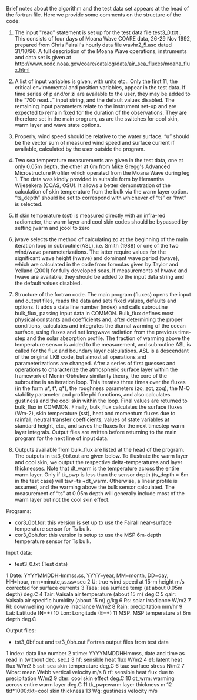 Brief notes about the algorithm and the test data set appears at the head of the fortran file. Here we provide some comments on the structure of the code:

1. The input "read" statement is set up for the test data file test3_0.txt . This consists of four days of Moana Wave COARE data, 26-29 Nov 1992, prepared from Chris Fairall's hourly data file wavhr2_5.asc dated 31/10/96. A full description of the Moana Wave operations, instruments and data set is given at http://www.ncdc.noaa.gov/coare/catalog/data/air_sea_fluxes/moana_flux.html

2. A list of input variables is given, with units etc..  Only the first 11, the critical environmental and position variables, appear in the test data.  If time series of p and/or zi are available to the user, they may be added to the “700 read…” input string, and the default values disabled.  The remaining input parameters relate to the instrument set-up and are expected to remain fixed for the duration of the observations.  They are therefore set in the main program, as are the switches for cool skin, warm layer and wave state options.

3. Properly, wind speed should be relative to the water surface.  “u” should be the vector sum of measured wind speed and surface current if available, calculated by the user outside the program.

4. Two sea temperature measurements are given in the test data, one at only 0.05m depth, the other at 6m from Mike Gregg's Advanced Microstructure Profiler which operated from the Moana Wave during leg 1. The data was kindly provided in suitable form by Hemantha Wijesekera (COAS, OSU).  It allows a better demonstration of the calculation of skin temperature from the bulk via the warm layer option.  “ts_depth” should be set to correspond with whichever of “ts” or “hwt” is selected.

5. If skin temperature (sst) is measured directly with an infra-red radiometer, the warm layer and cool skin codes should be bypassed by setting jwarm and jcool to zero

6. jwave selects the method of calculating zo at the beginning of the main iteration loop in subroutine(ASL), i.e. Smith (1988) or one of the two wind/wave parameterizations.  The latter require values for the significant wave height (hwave) and dominant wave period (twave), which are calculated in the code from formulas given by Taylor and Yelland (2001) for fully developed seas.  If measurements of hwave and twave are available, they should be added to the input data string and the default values disabled.

7. Structure of the fortran code.
The main program (fluxes) opens the input and output files, reads the data and sets fixed values, defaults and options.  It adds a data line number (index) and calls subroutine bulk_flux, passing input data in COMMON.
Bulk_flux defines most physical constants and coefficients and, after determining the proper conditions, calculates and integrates the diurnal warming of the ocean surface, using fluxes and net longwave radiation from the previous time-step and the solar absorption profile.  The fraction of warming above the temperature sensor is added to the measurement, and subroutine ASL is called for the flux and boundary layer calculations.
ASL is a descendant of the original LKB code, but almost all operations and parameterizations are changed.  After a series of first guesses and operations to characterize the atmospheric surface layer within the framework of Monin-Obhukov similarity theory, the core of the subroutine is an iteration loop.  This iterates three times over the fluxes (in the form u*, t*, q*), the roughness parameters (zo, zot, zoq), the M-O stability parameter and profile phi functions, and also calculates gustiness and the cool skin within the loop.  Final values are returned to bulk_flux in COMMON.
Finally, bulk_flux calculates the surface fluxes (Wm-2), skin temperature (sst), heat and momentum fluxes due to rainfall, neutral transfer coefficients, values of state variables at standard height, etc., and saves the fluxes for the next timestep warm layer integrals.  Output files are written before returning to the main program for the next line of input data.

8. Outputs available from bulk_flux are listed at the head of the program.  The outputs in tst3_0bf.out are given below. To illustrate the warm layer and cool skin, we output the respective delta-temperatures and layer thicknesses. Note that dt_warm is the temperature across the entire warm layer.  Only if tk_pwp is less than the sensor depth (ts_depth = 6m in the test case) will tsw=ts +dt_warm. Otherwise, a linear profile is assumed, and the warming above the bulk sensor calculated.  The measurement of “ts” at 0.05m depth will generally include most of the warm layer but not the cool skin effect.

Programs:
*	cor3_0bf.for: this version is set up to use the Fairall near-surface temperature sensor for Ts bulk.
*	cor3_0bh.for: this version is setup to use the MSP 6m-depth temperature sensor for Ts bulk.
 
Input data:
*	test3_0.txt (Test data)

1	Date: YYYYMMDDHHmmss.ss, YYYY=year, MM=month, DD=day, HH=hour, mm=minute,ss.ss=sec
2	U:     true wind speed at 15-m height  m/s corrected for surface currents
3	Tsea:  sea surface temp (at about 0.05m depth)  deg.C
4	Tair:  Vaisala air temperature (about 15 m)  deg.C
5	qair:  Vaisala air specific humidity (about 15 m)  g/kg
6	Rs:    solar irradiance  W/m2
7	Rl:    downwelling longwave irradiance  W/m2
8	Rain:  precipitation mm/hr
9	Lat:   Latitude (N=+)
10	Lon:   Longitude (E=+)
11	MSP:   MSP temperature at 6m depth  deg.C

Output files:
*	tst3_0bf.out and tst3_0bh.out  	Fortran output files from test data

1	index:	data line number
2	xtime:	YYYYMMDDHHmmss, date and time as read in (without dec. sec.)
3	hf:	sensible heat flux   W/m2
4	ef:	latent heat flux    W/m2
5	sst:	sea skin temperature   deg.C
6	tau:	surface stress   N/m2
7	Wbar:	mean Webb vertical velocity m/s
8	rf:	sensible heat flux due to precipitation   W/m2
9	dter:	cool skin effect  deg.C
10	dt_wrm: warming across entire warm layer deg.C
11	tk_pwp:warm layer thickness  m
12	tkt*1000:tkt=cool skin thickness
13	Wg:	gustiness velocity m/s